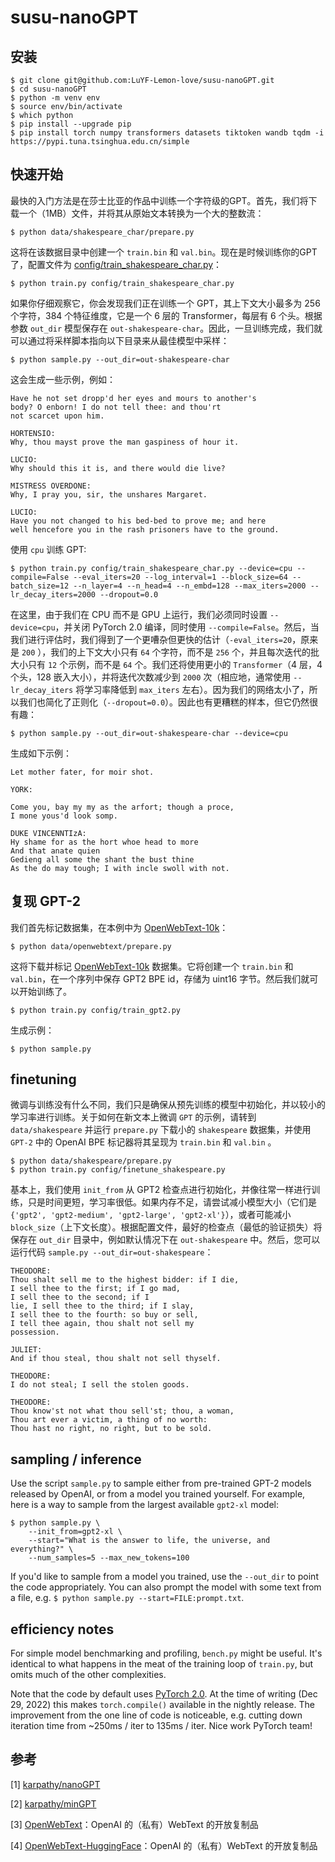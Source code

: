 
# susu-nanoGPT

## 安装

```shell
$ git clone git@github.com:LuYF-Lemon-love/susu-nanoGPT.git
$ cd susu-nanoGPT
$ python -m venv env
$ source env/bin/activate
$ which python
$ pip install --upgrade pip
$ pip install torch numpy transformers datasets tiktoken wandb tqdm -i https://pypi.tuna.tsinghua.edu.cn/simple
```

## 快速开始

最快的入门方法是在莎士比亚的作品中训练一个字符级的GPT。首先，我们将下载一个（1MB）文件，并将其从原始文本转换为一个大的整数流：

```shell
$ python data/shakespeare_char/prepare.py
```

这将在该数据目录中创建一个 `train.bin` 和 `val.bin`。现在是时候训练你的GPT了，配置文件为 [config/train_shakespeare_char.py](config/train_shakespeare_char.py)：

```
$ python train.py config/train_shakespeare_char.py
```

如果你仔细观察它，你会发现我们正在训练一个 GPT，其上下文大小最多为 256 个字符，384 个特征维度，它是一个 6 层的 Transformer，每层有 6 个头。根据参数 `out_dir` 模型保存在 `out-shakespeare-char`。因此，一旦训练完成，我们就可以通过将采样脚本指向以下目录来从最佳模型中采样：

```
$ python sample.py --out_dir=out-shakespeare-char
```

这会生成一些示例，例如：

```
Have he not set dropp'd her eyes and mours to another's
body? O enborn! I do not tell thee: and thou'rt
not scarcet upon him.

HORTENSIO:
Why, thou mayst prove the man gaspiness of hour it.

LUCIO:
Why should this it is, and there would die live?

MISTRESS OVERDONE:
Why, I pray you, sir, the unshares Margaret.

LUCIO:
Have you not changed to his bed-bed to prove me; and here
well hencefore you in the rash prisoners have to the ground.
```

 使用 `cpu` 训练 GPT:

```
$ python train.py config/train_shakespeare_char.py --device=cpu --compile=False --eval_iters=20 --log_interval=1 --block_size=64 --batch_size=12 --n_layer=4 --n_head=4 --n_embd=128 --max_iters=2000 --lr_decay_iters=2000 --dropout=0.0
```

在这里，由于我们在 CPU 而不是 GPU 上运行，我们必须同时设置 `--device=cpu`，并关闭 PyTorch 2.0 编译，同时使用 `--compile=False`。然后，当我们进行评估时，我们得到了一个更嘈杂但更快的估计（`-eval_iters=20`，原来是 `200` ），我们的上下文大小只有 `64` 个字符，而不是 `256` 个，并且每次迭代的批大小只有 `12` 个示例，而不是 `64` 个。我们还将使用更小的 `Transformer`（4 层，4 个头，128 嵌入大小），并将迭代次数减少到 `2000` 次（相应地，通常使用 `--lr_decay_iters` 将学习率降低到 `max_iters` 左右）。因为我们的网络太小了，所以我们也简化了正则化（`--dropout=0.0`）。因此也有更糟糕的样本，但它仍然很有趣：

```
$ python sample.py --out_dir=out-shakespeare-char --device=cpu
```

生成如下示例：

```
Let mother fater, for moir shot.

YORK:

Come you, bay my my as the arfort; though a proce,
I mone yous'd look somp.

DUKE VINCENNTIzA:
Hy shame for as the hort whoe head to more
And that anate quien
Gedieng all some the shant the bust thine
As the do may tough; I with incle swoll with not.
```

## 复现 GPT-2

我们首先标记数据集，在本例中为 [OpenWebText-10k](https://huggingface.co/datasets/stas/openwebtext-10k)：

```
$ python data/openwebtext/prepare.py
```

这将下载并标记 [OpenWebText-10k](https://huggingface.co/datasets/stas/openwebtext-10k) 数据集。它将创建一个 `train.bin` 和 `val.bin`，在一个序列中保存 GPT2 BPE id，存储为 uint16 字节。然后我们就可以开始训练了。

```
$ python train.py config/train_gpt2.py
```

生成示例：

```shell
$ python sample.py
```

## finetuning

微调与训练没有什么不同，我们只是确保从预先训练的模型中初始化，并以较小的学习率进行训练。关于如何在新文本上微调 `GPT` 的示例，请转到 `data/shakespeare` 并运行 `prepare.py` 下载小的 `shakespeare` 数据集，并使用 `GPT-2` 中的 OpenAI BPE 标记器将其呈现为 `train.bin` 和 `val.bin` 。

```
$ python data/shakespeare/prepare.py
$ python train.py config/finetune_shakespeare.py
```

基本上，我们使用 `init_from` 从 GPT2 检查点进行初始化，并像往常一样进行训练，只是时间更短，学习率很低。如果内存不足，请尝试减小模型大小（它们是 `{'gpt2', 'gpt2-medium', 'gpt2-large', 'gpt2-xl'}`），或者可能减小 `block_size`（上下文长度）。根据配置文件，最好的检查点（最低的验证损失）将保存在 `out_dir` 目录中，例如默认情况下在 `out-shakespeare` 中。然后，您可以运行代码  `sample.py --out_dir=out-shakespeare`：

```
THEODORE:
Thou shalt sell me to the highest bidder: if I die,
I sell thee to the first; if I go mad,
I sell thee to the second; if I
lie, I sell thee to the third; if I slay,
I sell thee to the fourth: so buy or sell,
I tell thee again, thou shalt not sell my
possession.

JULIET:
And if thou steal, thou shalt not sell thyself.

THEODORE:
I do not steal; I sell the stolen goods.

THEODORE:
Thou know'st not what thou sell'st; thou, a woman,
Thou art ever a victim, a thing of no worth:
Thou hast no right, no right, but to be sold.
```

## sampling / inference

Use the script `sample.py` to sample either from pre-trained GPT-2 models released by OpenAI, or from a model you trained yourself. For example, here is a way to sample from the largest available `gpt2-xl` model:

```
$ python sample.py \
    --init_from=gpt2-xl \
    --start="What is the answer to life, the universe, and everything?" \
    --num_samples=5 --max_new_tokens=100
```

If you'd like to sample from a model you trained, use the `--out_dir` to point the code appropriately. You can also prompt the model with some text from a file, e.g. `$ python sample.py --start=FILE:prompt.txt`.

## efficiency notes

For simple model benchmarking and profiling, `bench.py` might be useful. It's identical to what happens in the meat of the training loop of `train.py`, but omits much of the other complexities.

Note that the code by default uses [PyTorch 2.0](https://pytorch.org/get-started/pytorch-2.0/). At the time of writing (Dec 29, 2022) this makes `torch.compile()` available in the nightly release. The improvement from the one line of code is noticeable, e.g. cutting down iteration time from ~250ms / iter to 135ms / iter. Nice work PyTorch team!

## 参考

[1] [karpathy/nanoGPT](https://github.com/karpathy/nanoGPT)

[2] [karpathy/minGPT](https://github.com/karpathy/minGPT)

[3] [OpenWebText](https://openwebtext2.readthedocs.io/en/latest/)：OpenAI 的（私有）WebText 的开放复制品

[4] [OpenWebText-HuggingFace](https://huggingface.co/datasets/Skylion007/openwebtext)：OpenAI 的（私有）WebText 的开放复制品